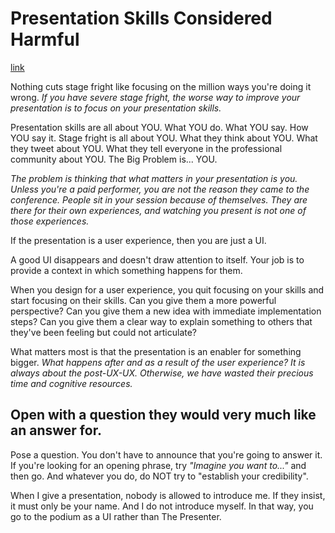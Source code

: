 # Presentation Skills Considered Harmful
[link](http://seriouspony.com/blog/2013/10/4/presentation-skills-considered-harmful)

Nothing cuts stage fright like focusing on the million ways you're doing it wrong. *If you have severe stage fright, the worse way to improve your presentation is to focus on your presentation skills.*

Presentation skills are all about YOU. What YOU do. What YOU say. How YOU say it. Stage fright is all about YOU. What they think about YOU. What they tweet about YOU. What they tell everyone in the professional community about YOU. The Big Problem is... YOU.

*The problem is thinking that what matters in your presentation is you. Unless you're a paid performer, you are not the reason they came to the conference. People sit in your session because of themselves. They are there for their own experiences, and watching you present is not one of those experiences.*

If the presentation is a user experience, then you are just a UI.

A good UI disappears and doesn't draw attention to itself. Your job is to provide a context in which something happens for them.

When you design for a user experience, you quit focusing on your skills and start focusing on their skills. Can you give them a more powerful perspective? Can you give them a new idea with immediate implementation steps? Can you give them a clear way to explain something to others that they've been feeling but could not articulate?

What matters most is that the presentation is an enabler for something bigger. *What happens after and as a result of the user experience? It is always about the post-UX-UX. Otherwise, we have wasted their precious time and cognitive resources.*

## Open with a question they would very much like an answer for.

Pose a question. You don't have to announce that you're going to answer it. If you're looking for an opening phrase, try *"Imagine you want to..."* and then go. And whatever you do, do NOT try to "establish your credibility".

When I give a presentation, nobody is allowed to introduce me. If they insist, it must only be your name. And I do not introduce myself. In that way, you go to the podium as a UI rather than The Presenter.
